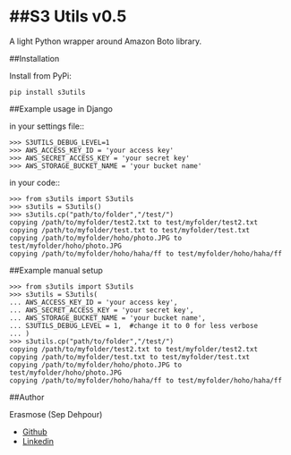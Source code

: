 ##S3 Utils v0.5
=====

A light Python wrapper around Amazon Boto library.


##Installation

Install from PyPi:

    pip install s3utils

##Example usage in Django

    
in your settings file::

    >>> S3UTILS_DEBUG_LEVEL=1
    >>> AWS_ACCESS_KEY_ID = 'your access key'
    >>> AWS_SECRET_ACCESS_KEY = 'your secret key'
    >>> AWS_STORAGE_BUCKET_NAME = 'your bucket name'

in your code::

    >>> from s3utils import S3utils
    >>> s3utils = S3utils()
    >>> s3utils.cp("path/to/folder","/test/")
    copying /path/to/myfolder/test2.txt to test/myfolder/test2.txt
    copying /path/to/myfolder/test.txt to test/myfolder/test.txt
    copying /path/to/myfolder/hoho/photo.JPG to test/myfolder/hoho/photo.JPG
    copying /path/to/myfolder/hoho/haha/ff to test/myfolder/hoho/haha/ff


##Example manual setup

    >>> from s3utils import S3utils
    >>> s3utils = S3utils(
    ... AWS_ACCESS_KEY_ID = 'your access key',
    ... AWS_SECRET_ACCESS_KEY = 'your secret key',
    ... AWS_STORAGE_BUCKET_NAME = 'your bucket name',
    ... S3UTILS_DEBUG_LEVEL = 1,  #change it to 0 for less verbose
    ... )
    >>> s3utils.cp("path/to/folder","/test/")
    copying /path/to/myfolder/test2.txt to test/myfolder/test2.txt
    copying /path/to/myfolder/test.txt to test/myfolder/test.txt
    copying /path/to/myfolder/hoho/photo.JPG to test/myfolder/hoho/photo.JPG
    copying /path/to/myfolder/hoho/haha/ff to test/myfolder/hoho/haha/ff



##Author

Erasmose (Sep Dehpour)
* [Github](https://github.com/erasmose)
* [Linkedin](http://www.linkedin.com/in/sepehr)
